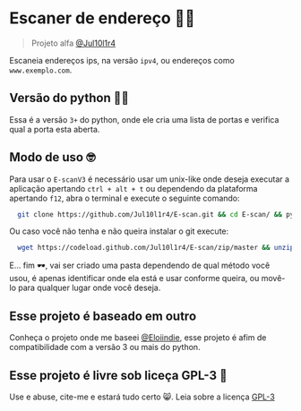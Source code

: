 # Escaner de endereço 🕵🏾‍

> Projeto alfa [@Jul10l1r4](https://notabug.org/Jul10l1r4/E-scan)

Escaneia endereços ips, na versão `ipv4`, ou endereços como `www.exemplo.com`.

## Versão do python 👷🏿

Essa é a versão `3+` do python, onde ele cria uma lista de portas e verifica qual a porta esta aberta.

## Modo de uso 🤓

Para usar o `E-scanV3` é necessário usar um unix-like onde deseja executar a aplicação apertando `ctrl + alt + t` ou dependendo da plataforma apertando `f12`, abra o terminal e execute o seguinte comando:

```bash 
  git clone https://github.com/Jul10l1r4/E-scan.git && cd E-scan/ && python3 escan.py
```

Ou caso você não tenha e não queira instalar o git execute:

```bash
  wget https://codeload.github.com/Jul10l1r4/E-scan/zip/master && unzip master && cd E-scan-master/ && python3 escan.py
```

E... fim 🕶, vai ser criado uma pasta dependendo de qual método você usou, é apenas identificar onde ela está e usar conforme queira, ou movê-lo para qualquer lugar onde você deseja.

## Esse projeto é baseado em outro

Conheça o projeto onde me baseei [@Eloiindie](https://github.com/eloiindie/Portscan), esse projeto é afim de compatibilidade com a versão 3 ou mais do python.

## Esse projeto é livre sob liceça GPL-3 🐏
 Use e abuse, cite-me e estará tudo certo 😸. Leia sobre a licença [GPL-3](https://www.gnu.org/licenses/gpl-3.0-standalone.html)
